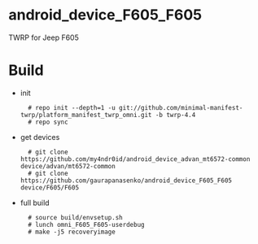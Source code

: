 # android_device_F605_F605
TWRP for Jeep F605

# Build

* init

        # repo init --depth=1 -u git://github.com/minimal-manifest-twrp/platform_manifest_twrp_omni.git -b twrp-4.4
        # repo sync

* get devices

        # git clone https://github.com/my4ndr0id/android_device_advan_mt6572-common device/advan/mt6572-common
        # git clone https://github.com/gaurapanasenko/android_device_F605_F605 device/F605/F605

* full build

        # source build/envsetup.sh
        # lunch omni_F605_F605-userdebug
        # make -j5 recoveryimage
